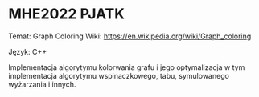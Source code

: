 # MHE2022 PJATK

Temat: Graph Coloring
Wiki: https://en.wikipedia.org/wiki/Graph_coloring

Język: C++

Implementacja algorytymu kolorwania grafu i jego optymalizacja w tym implementacja algorytymu wspinaczkowego, tabu, symulowanego wyżarzania i innych.
